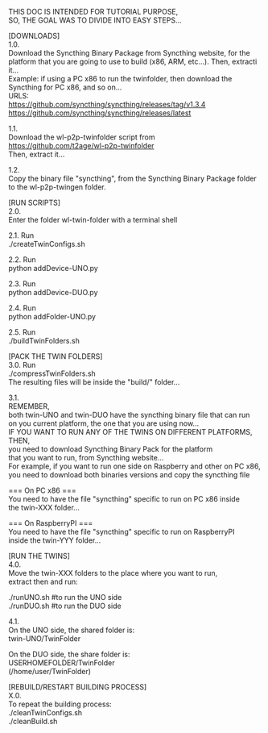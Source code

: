 THIS DOC IS INTENDED FOR TUTORIAL PURPOSE,  
SO, THE GOAL WAS TO DIVIDE INTO EASY STEPS...  
  
[DOWNLOADS]  
1.0.  
Download the Syncthing Binary Package from Syncthing website, for the platform that you are going to use to build (x86, ARM, etc...). Then, extracti it...  
Example: if using a PC x86 to run the twinfolder, then download the Syncthing for PC x86, and so on...  
URLS:  
https://github.com/syncthing/syncthing/releases/tag/v1.3.4  
https://github.com/syncthing/syncthing/releases/latest  
  
1.1.  
Download the wl-p2p-twinfolder script from   
https://github.com/t2age/wl-p2p-twinfolder  
Then, extract it...  
  
1.2.   
Copy the binary file "syncthing", from the Syncthing Binary Package folder to the wl-p2p-twingen folder.  
  
  
[RUN SCRIPTS]  
2.0.   
Enter the folder wl-twin-folder with a terminal shell  
  
2.1. Run  
./createTwinConfigs.sh  
  
2.2. Run   
python  addDevice-UNO.py  
  
2.3. Run  
python  addDevice-DUO.py  
  
2.4. Run  
python  addFolder-UNO.py  
  
2.5. Run  
./buildTwinFolders.sh  
  
  
[PACK THE TWIN FOLDERS]  
3.0. Run  
./compressTwinFolders.sh  
The resulting files will be inside the "build/" folder...  
  
3.1.  
REMEMBER,  
both twin-UNO and twin-DUO have the syncthing binary file that can run  
on you current platform, the one that you are using now...  
IF YOU WANT TO RUN ANY OF THE TWINS ON DIFFERENT PLATFORMS, THEN,  
you need to download Syncthing Binary Pack for the platform   
that you want to run, from Syncthing website...  
For example, if you want to run one side on Raspberry and other on PC x86,  
you need to download both binaries versions and copy the syncthing file  
  
=== On PC x86 ===  
You need to have the file "syncthing" specific to run on PC x86 inside  
the twin-XXX folder...  
  
=== On RaspberryPI ===  
You need to have the file "syncthing" specific to run on RaspberryPI  
inside the twin-YYY folder...  
  
  
[RUN THE TWINS]  
4.0.  
Move the twin-XXX folders to the place where you want to run,  
extract then and run:  
  
./runUNO.sh		#to run the UNO side  
./runDUO.sh		#to run the DUO side  
  
4.1.  
On the UNO side, the shared folder is:  
twin-UNO/TwinFolder  
  
On the DUO side, the share folder is:  
USERHOMEFOLDER/TwinFolder  
(/home/user/TwinFolder)  
  
[REBUILD/RESTART BUILDING PROCESS]  
X.0.  
To repeat the building process:  
./cleanTwinConfigs.sh  
./cleanBuild.sh  
  
